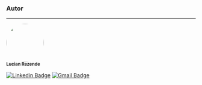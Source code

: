 ### Autor

---

 <img style="border-radius: 50%;" src="https://avatars.githubusercontent.com/u/60575473?v=4" width="100px;" alt=""/>
 <br />
 <sub><b>Lucian Rezende</b></sub>

<p>

[![Linkedin Badge](https://img.shields.io/badge/-Lucian-blue?style=flat-square&logo=Linkedin&logoColor=white&link=https://www.linkedin.com/in/lucianrezende/)](https://www.linkedin.com/in/lucianrezende/)
[![Gmail Badge](https://img.shields.io/badge/-lucianfiocello@gmail.com-c14438?style=flat-square&logo=Gmail&logoColor=white&link=mailto:lucianfiocello@gmail.com)](mailto:lucianfiocello@gmail.com)

